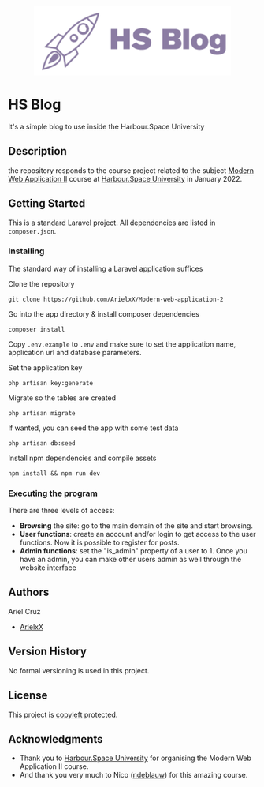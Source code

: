 <p align="center"><a href="http://ariel.harbourspace.site" target="_blank"><img src="public/img/HS-blog-logo.png" width="400"></a></p>

# HS Blog

It's a simple blog to use inside the Harbour.Space University

## Description

the repository responds to the course project related to the subject [Modern Web Application II](https://harbour.space/computer-science/courses/modern-web-application-2-431) course at [Harbour.Space University](https://harbour.space) in January 2022.

## Getting Started

This is a standard Laravel project. All dependencies are listed in <code>composer.json</code>.

### Installing

The standard way of installing a Laravel application suffices

Clone the repository

```
git clone https://github.com/ArielxX/Modern-web-application-2
```

Go into the app directory & install composer dependencies

```
composer install
```

Copy <code>.env.example</code> to <code>.env</code> and make sure to set the application name, application url and database parameters.

Set the application key

```
php artisan key:generate
```

Migrate so the tables are created

```
php artisan migrate
```

If wanted, you can seed the app with some test data

```
php artisan db:seed
```

Install npm dependencies and compile assets

```
npm install && npm run dev
```

### Executing the program

There are three levels of access:

-   **Browsing** the site: go to the main domain of the site and start browsing.
-   **User functions**: create an account and/or login to get access to the user functions. Now it is possible to register for posts.
-   **Admin functions**: set the "is_admin" property of a user to 1. Once you have an admin, you can make other users admin as well through the website interface

## Authors

Ariel Cruz

-   [ArielxX](https://github.com/ArielxX)

## Version History

No formal versioning is used in this project.

## License

This project is [copyleft](https://en.wikipedia.org/wiki/Copyleft) protected.

## Acknowledgments

-   Thank you to [Harbour.Space University](https://harbour.space) for organising the Modern Web Application II course.
-   And thank you very much to Nico ([ndeblauw](https://github.com/ndeblauw)) for this amazing course.
